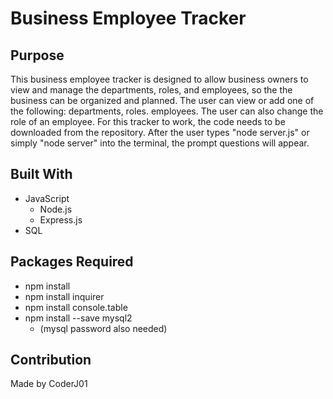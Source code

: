 # Business Employee Tracker

## Purpose
This business employee tracker is designed to allow business owners to view and manage the departments, roles, and employees, so the the business can be organized and planned. The user can view or add one of the following: departments, roles. employees. The user can also change the role of an employee. For this tracker to work, the code needs to be downloaded from the repository. After the user types "node server.js" or simply "node server" into the terminal, the prompt questions will appear.

## Built With
 * JavaScript
    * Node.js
    * Express.js
 * SQL

## Packages Required
 * npm install
 * npm install inquirer
 * npm install console.table
 * npm install --save mysql2
    * (mysql password also needed)

## Contribution
Made by CoderJ01